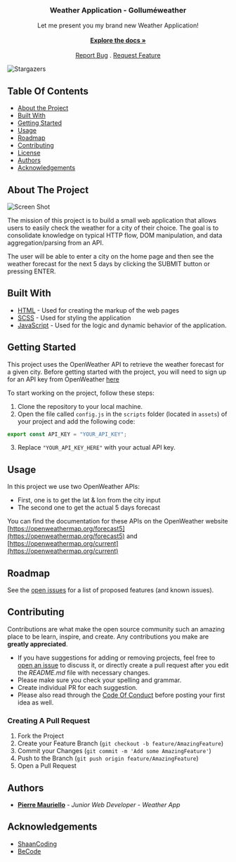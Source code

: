 <br/>
<p align="center">
  <h3 align="center">Weather Application - Golluméweather</h3>

  <p align="center">
    Let me present you my brand new Weather Application!
    <br/>
    <br/>
    <a href="https://github.com/gollumeo/weather-app"><strong>Explore the docs »</strong></a>
    <br/>
    <br/>
    <a href="https://github.com/gollumeo/weather-app/issues">Report Bug</a>
    .
    <a href="https://github.com/gollumeo/weather-app/issues">Request Feature</a>
  </p>
</p>

![Stargazers](https://img.shields.io/github/stars/gollumeo/weather-app?style=social) 

## Table Of Contents

* [About the Project](#about-the-project)
* [Built With](#built-with)
* [Getting Started](#getting-started)
* [Usage](#usage)
* [Roadmap](#roadmap)
* [Contributing](#contributing)
* [License](#license)
* [Authors](#authors)
* [Acknowledgements](#acknowledgements)

## About The Project

![Screen Shot](https://cdn.discordapp.com/attachments/855186114640871446/1063110483118391357/image.png)

The mission of this project is to build a small web application that allows users to easily check the weather for a city of their choice. The goal is to consolidate knowledge on typical HTTP flow, DOM manipulation, and data aggregation/parsing from an API.

The user will be able to enter a city on the home page and then see the weather forecast for the next 5 days by clicking the SUBMIT button or pressing ENTER. 

## Built With

- [HTML](https://developer.mozilla.org/en-US/docs/Web/HTML) - Used for creating the markup of the web pages
- [SCSS](https://sass-lang.com/) - Used for styling the application 
- [JavaScript](https://developer.mozilla.org/en-US/docs/Web/JavaScript) - Used for the logic and dynamic behavior of the application.


## Getting Started

This project uses the OpenWeather API to retrieve the weather forecast for a given city. Before getting started with the project, you will need to sign up for an API key from OpenWeather [here](https://openweathermap.org/api)

To start working on the project, follow these steps:

1. Clone the repository to your local machine.
2. Open the file called `config.js` in the `scripts` folder (located in `assets`) of your project and add the following code:
```javascript
export const API_KEY = "YOUR_API_KEY";
```
3. Replace `"YOUR_API_KEY_HERE"` with your actual API key.

## Usage

In this project we use two OpenWeather APIs:
- First, one is to get the lat & lon from the city input
- The second one to get the actual 5 days forecast

You can find the documentation for these APIs on the OpenWeather website [https://openweathermap.org/forecast5](https://openweathermap.org/forecast5) and [https://openweathermap.org/current](https://openweathermap.org/current)

## Roadmap

See the [open issues](https://github.com/gollumeo/weather-app/issues) for a list of proposed features (and known issues).

## Contributing

Contributions are what make the open source community such an amazing place to be learn, inspire, and create. Any contributions you make are **greatly appreciated**.
* If you have suggestions for adding or removing projects, feel free to [open an issue](https://github.com/gollumeo/weather-app/issues/new) to discuss it, or directly create a pull request after you edit the *README.md* file with necessary changes.
* Please make sure you check your spelling and grammar.
* Create individual PR for each suggestion.
* Please also read through the [Code Of Conduct](https://github.com/gollumeo/weather-app/blob/main/CODE_OF_CONDUCT.md) before posting your first idea as well.

### Creating A Pull Request

1. Fork the Project
2. Create your Feature Branch (`git checkout -b feature/AmazingFeature`)
3. Commit your Changes (`git commit -m 'Add some AmazingFeature'`)
4. Push to the Branch (`git push origin feature/AmazingFeature`)
5. Open a Pull Request

## Authors

* **[Pierre Mauriello](https://github.com/gollumeo)** - *Junior Web Developer* - *Weather App*

## Acknowledgements

* [ShaanCoding](https://github.com/ShaanCoding/)
* [BeCode](https://github.com/becodeorg/becodeorg)
